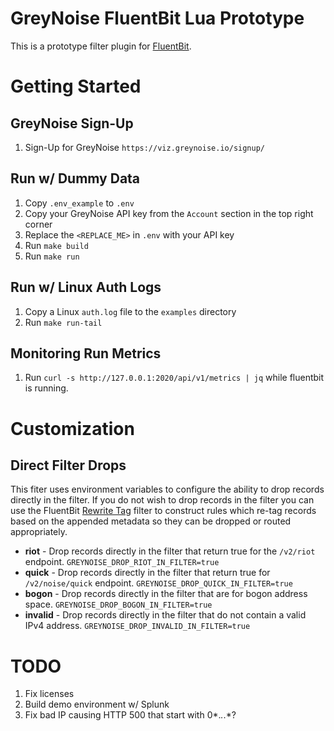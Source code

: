 # GreyNoise FluentBit Lua Prototype
This is a prototype filter plugin for [FluentBit](https://fluentbit.io/).

# Getting Started

## GreyNoise Sign-Up
1. Sign-Up for GreyNoise `https://viz.greynoise.io/signup/`

## Run w/ Dummy Data
1. Copy `.env_example` to `.env`
1. Copy your GreyNoise API key from the `Account` section in the top right corner
1. Replace the `<REPLACE_ME>` in `.env` with your API key
1. Run `make build`
1. Run `make run`

## Run w/ Linux Auth Logs
1. Copy a Linux `auth.log` file to the `examples` directory
1. Run `make run-tail`

## Monitoring Run Metrics
1. Run `curl -s http://127.0.0.1:2020/api/v1/metrics | jq` while fluentbit is running.

# Customization

## Direct Filter Drops
This fiter uses environment variables to configure the ability to drop records directly in the filter. If you do not wish to drop records in the filter you can use the FluentBit [Rewrite Tag](https://docs.fluentbit.io/manual/pipeline/filters/rewrite-tag) filter to construct rules which re-tag records based on the appended metadata so they can be dropped or routed appropriately.

* **riot** - Drop records directly in the filter that return true for the  `/v2/riot` endpoint. `GREYNOISE_DROP_RIOT_IN_FILTER=true`
* **quick** - Drop records directly in the filter that return true for `/v2/noise/quick` endpoint. `GREYNOISE_DROP_QUICK_IN_FILTER=true`
* **bogon** - Drop records directly in the filter that are for bogon address space. `GREYNOISE_DROP_BOGON_IN_FILTER=true`
* **invalid** - Drop records directly in the filter that do not contain a valid IPv4 address. `GREYNOISE_DROP_INVALID_IN_FILTER=true`

# TODO
1. Fix licenses
1. Build demo environment w/ Splunk
1. Fix bad IP causing HTTP 500 that start with 0*.*.*.*?

